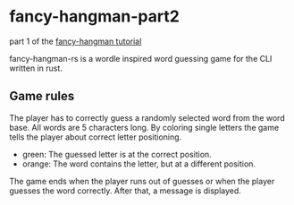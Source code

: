 # fancy-hangman-part2
part 1 of the [fancy-hangman tutorial](https://www.tohuwabohu.io/2022/06/building-a-cli-wordle-game-in-rust-part-2/)

fancy-hangman-rs is a wordle inspired word guessing game for the CLI written in rust.

## Game rules
The player has to correctly guess a randomly selected word from the word base. All words are 5 characters long. By coloring single letters the game tells the player about correct letter positioning.
* green: The guessed letter is at the correct position.
* orange: The word contains the letter, but at a different position.

The game ends when the player runs out of guesses or when the player guesses the word correctly. After that, a message is displayed. 
